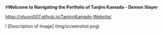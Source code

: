 
#**Welcome to Navigating the Portfolio of Tanjiro Kamado - Demon Slayer**

https://vhuyn007.github.io/TanjiroKamado-Website/

! [Description of Image] (img/screenshot.png)
